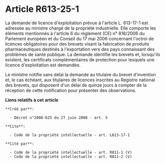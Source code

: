 # Article R613-25-1

La demande de licence d'exploitation prévue à l'article L. 613-17-1 est adressée au ministre chargé de la propriété
industrielle. Elle comporte les éléments mentionnés à l'article 6 du règlement (CE) n° 816/2006 du Parlement européen et du
Conseil du 17 mai 2006 concernant l'octroi de licences obligatoires pour des brevets visant la fabrication de produits
pharmaceutiques destinés à l'exportation vers des pays connaissant des problèmes de santé publique. La demande identifie les
brevets et, lorsqu'ils existent, les certificats complémentaires de protection pour lesquels une licence d'exploitation est
demandée. 

Le ministre notifie sans délai la demande au titulaire du brevet d'invention et, le cas échéant, aux titulaires de licences
inscrites au Registre national des brevets, qui disposent d'un délai de quinze jours à compter de la réception de cette
notification pour présenter des observations.

**Liens relatifs à cet article**

	**Créé par**:

	  - Décret n°2008-625 du 27 juin 2008 - art. 5

	**Cite**:

	  - Code de la propriété intellectuelle - art. L613-17-1

	**Cité par**:

	  - Code de la propriété intellectuelle - art. R811-1 (V)
	  - Code de la propriété intellectuelle - art. R811-2 (V)
